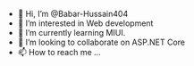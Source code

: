 - 👋 Hi, I’m @Babar-Hussain404
- 👀 I’m interested in Web development
- 🌱 I’m currently learning MIUI.
- 💞️ I’m looking to collaborate on ASP.NET Core
- 📫 How to reach me ...

<!---
Babar-Hussain404/Babar-Hussain404 is a ✨ special ✨ repository because its `README.md` (this file) appears on your GitHub profile.
You can click the Preview link to take a look at your changes.
--->
